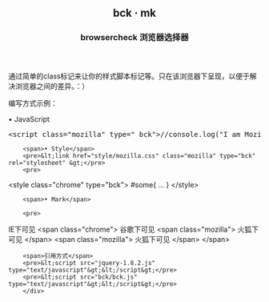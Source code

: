 <header>
			<h2>bck · mk</h2>
			<h3>browsercheck 浏览器选择器</h3>
		</header>
		<div class="content">
		<p>通过简单的class标记来让你的样式脚本标记等。只在该浏览器下呈现，以便于解决浏览器之间的差异。：）</p>
		<p>编写方式示例：</p>
		<span>• JavaScript</span>
		<pre>&lt;script class="mozilla" type=" bck"&gt;//console.log("I am Mozilla");&lt;/script&gt;</pre>
		
		<span>• Style</span>
		<pre>&lt;link href="style/mozilla.css" class="mozilla" type="bck" rel="stylesheet" &gt;</pre>
		<pre>
&lt;style class="chrome"  type="bck"&gt;
	#some{
	...
	}
&lt;/style&gt;
		</pre>
		
		<span>• Mark</span>
		
		<pre>
IE下可见
&lt;span class="chrome"&gt;
     谷歌下可见
     &lt;span class="mozilla"&gt;
          火狐下可见
     &lt;/span&gt;
     &lt;span class="mozilla"&gt;
          火狐下可见
     &lt;/span&gt;
&lt;/span&gt;
		</pre>
		
		<span>引用方式</span>
		<pre>&lt;script src="jquery-1.8.2.js" type="text/javascript"&gt;&lt;/script&gt;</pre>
		<pre>&lt;script src="bck/bck.js" type="text/javascript"&gt;&lt;/script&gt;</pre>
		</div>
